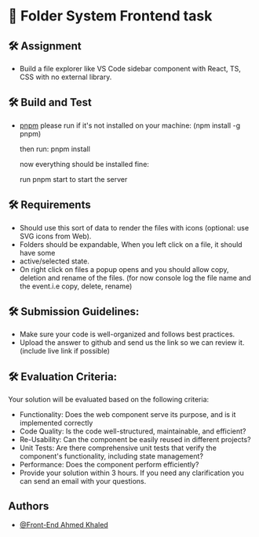 # 🚀 Folder System Frontend task


## 🛠 Assignment
- Build a file explorer like VS Code sidebar component with React, TS, CSS with no external library.


## 🛠 Build and Test
 - [pnpm](https://pnpm.io/) please run if it's not installed on your machine: (npm install -g pnpm)

    then run: pnpm install

    now everything should be installed fine:

    run pnpm start to start the server


## 🛠 Requirements 
- Should use this sort of data to render the files with icons (optional: use SVG icons from Web).
- Folders should be expandable, When you left click on a file, it should have some
- active/selected state.
- On right click on files a popup opens and you should allow copy, deletion and rename of the
files. (for now console log the file name and the event.i.e copy, delete, rename)

## 🛠 Submission Guidelines:
- Make sure your code is well-organized and follows best practices.
- Upload the answer to github and send us the link so we can review it. (include live link if possible)

## 🛠 Evaluation Criteria:

Your solution will be evaluated based on the following criteria:
- Functionality: Does the web component serve its purpose, and is it implemented correctly
- Code Quality: Is the code well-structured, maintainable, and efficient?
- Re-Usability: Can the component be easily reused in different projects?
- Unit Tests: Are there comprehensive unit tests that verify the component's functionality, including state management?
- Performance: Does the component perform efficiently?
- Provide your solution within 3 hours. If you need any clarification you can send an email with your questions.

## Authors

- [@Front-End Ahmed Khaled](mailto:ahmed.khaledswaby@gmail.com)
